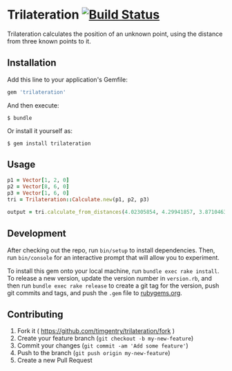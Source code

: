 # Trilateration [![Build Status](https://travis-ci.org/timgentry/trilateration.svg?branch=master)](https://travis-ci.org/timgentry/trilateration)

Trilateration calculates the position of an unknown point, using the distance from three known points to it.

## Installation

Add this line to your application's Gemfile:

```ruby
gem 'trilateration'
```

And then execute:

    $ bundle

Or install it yourself as:

    $ gem install trilateration

## Usage

```ruby
p1 = Vector[1, 2, 0]
p2 = Vector[8, 6, 0]
p3 = Vector[1, 6, 0]
tri = Trilateration::Calculate.new(p1, p2, p3)

output = tri.calculate_from_distances(4.02305854, 4.29941857, 3.87104637)
```

## Development

After checking out the repo, run `bin/setup` to install dependencies. Then, run `bin/console` for an interactive prompt that will allow you to experiment.

To install this gem onto your local machine, run `bundle exec rake install`. To release a new version, update the version number in `version.rb`, and then run `bundle exec rake release` to create a git tag for the version, push git commits and tags, and push the `.gem` file to [rubygems.org](https://rubygems.org).

## Contributing

1. Fork it ( https://github.com/timgentry/trilateration/fork )
2. Create your feature branch (`git checkout -b my-new-feature`)
3. Commit your changes (`git commit -am 'Add some feature'`)
4. Push to the branch (`git push origin my-new-feature`)
5. Create a new Pull Request
